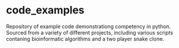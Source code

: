 # code_examples
Repository of example code demonstrationg competency in python. Sourced from a variety of different projects, including various scripts contaning bioinformatic algorithms and a two player snake clone.
